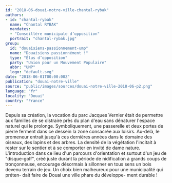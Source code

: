 ```yaml
---
id: "2018-06-douai-notre-ville-chantal-rybak"
authors:
- id: "chantal-rybak"
  name: "Chantal RYBAK"
  mandates: 
  - "Conseillère municipale d’opposition"
  portrait: "chantal-rybak.jpg"
group:
  id: "douaisiens-passionnement-ump"
  name: "Douaisiens passionnément !"
  type: "Élus d’opposition"
  party: "Union pour un Mouvement Populaire"
  abbr: "UMP"
  logo: "default.svg"
date: "2018-06-01T00:00:00Z"
publication: "douai-notre-ville"
source: "public/images/sources/douai-notre-ville-2018-06-p2.png"
language: "fr"
locality: "Douai"
country: "France"
---
```


Depuis sa création, la vocation du parc Jacques Vernier était de permettre aux familles de se distraire près du plan d'eau sans dénaturer l'espace naturel qui le prolonge. Symboliquement, une passerelle et deux portes de pierre ferment dans ce dessein la zone consacrée aux loisirs. Au-delà, le promeneur entrait jusqu'à ces dernières années dans le domaine des oiseaux, des lapins et des arbres. La densité de la végétation l'incitait à rester sur le sentier et à se comporter en invité de dame nature.
L'introduction dans ce lieu d'un parcours d'orientation et surtout d'un jeu de "disque-golf", créé juste durant la période de nidification à grands coups de tronçonneuse, encourage désormais à sillonner en tous sens un bois devenu terrain de jeu. Un choix bien malheureux pour une municipalité qui préten-
dait faire de Douai une ville phare du développe-
ment durable !
